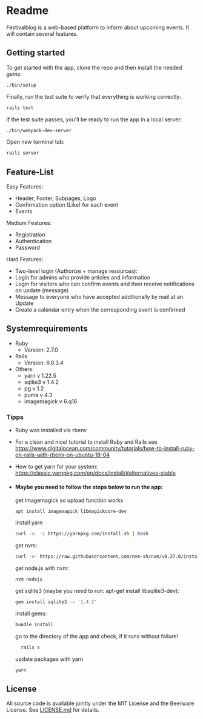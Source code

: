 # Readme

Festivalblog is a web-based platform to inform about upcoming events. It will contain several features.

## Getting started

To get started with the app, clone the repo and then install the needed gems:

```bash
./bin/setup
```

Finally, run the test suite to verify that everything is working correctly:

```bash
rails test
```

If the test suite passes, you'll be ready to run the app in a local server:

```bash
./bin/webpack-dev-server
```

Open new terminal tab:

```bash
rails server
```

## Feature-List

Easy Features:
* Header, Footer, Subpages, Logo
* Confirmation option (Like) for each event
* Events

Medium Features:
* Registration
* Authentication
* Password

Hard Features:

* Two-level login (Authorize + manage resources):
* Login for admins who provide articles and information
* Login for visitors who can confirm events and then receive notifications on update (message)
* Message to everyone who have accepted additionally by mail at an Update
* Create a calendar entry when the corresponding event is confirmed

## Systemrequirements
* Ruby
    * Version: 2.7.0
* Rails
    * Version: 6.0.3.4
* Others:
    * yarn v 1.22.5
    * sqlite3 v 1.4.2
    * pg v 1.2
    * puma v 4.3
    * imagemagick v 6.q16

### Tipps
* Ruby was installed via rbenv
* For a clean and nice! tutorial to install Ruby and Rails see https://www.digitalocean.com/community/tutorials/how-to-install-ruby-on-rails-with-rbenv-on-ubuntu-18-04
* How to get yarn for your system: https://classic.yarnpkg.com/en/docs/install/#alternatives-stable


* #### Maybe you need to follow the steps below to run the app:
  get imagemagick so upload function works
  ```
  apt install imagemagick libmagickcore-dev
  ```
  install yarn
  ```bash
  curl -o- -L https://yarnpkg.com/install.sh | bash
  ```
  get nvm:
  ```bash
  curl -o- https://raw.githubusercontent.com/nvm-sh/nvm/v0.37.0/install.sh | bash
  ```
  get node.js with nvm:
  ```bash
  nvm nodejs
  ```
  get sqlite3 (maybe you need to run: apt-get install libsqlite3-dev):
  ```bash
  gem install sqlite3 -v '1.4.2'
  ```
  install gems:
  ```bash
  bundle install
  ```
  go to the directory of the app and check, if it runs without failure!
  ```bash
    rails s
    ```
  update packages with yarn
  ```bash
  yarn
  ```

## License
All source code is available jointly under the MIT License and the Beerware License. See
[LICENSE.md](LICENSE.md) for details.
